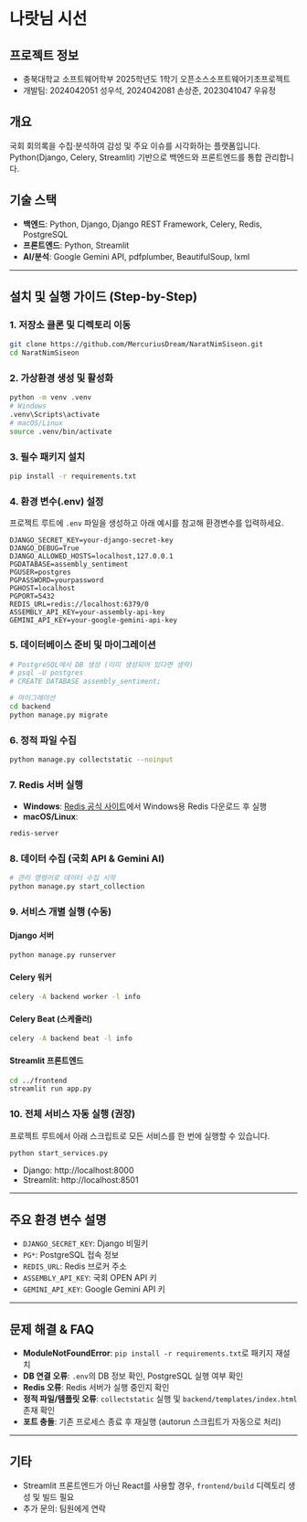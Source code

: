 # 나랏님 시선

## 프로젝트 정보
- 충북대학교 소프트웨어학부 2025학년도 1학기 오픈소스소프트웨어기초프로젝트
- 개발팀: 2024042051 성우석, 2024042081 손상준, 2023041047 우유정

## 개요
국회 회의록을 수집·분석하여 감성 및 주요 이슈를 시각화하는 플랫폼입니다. Python(Django, Celery, Streamlit) 기반으로 백엔드와 프론트엔드를 통합 관리합니다.

## 기술 스택
- **백엔드**: Python, Django, Django REST Framework, Celery, Redis, PostgreSQL
- **프론트엔드**: Python, Streamlit
- **AI/분석**: Google Gemini API, pdfplumber, BeautifulSoup, lxml

---

## 설치 및 실행 가이드 (Step-by-Step)

### 1. 저장소 클론 및 디렉토리 이동
```bash
git clone https://github.com/MercuriusDream/NaratNimSiseon.git
cd NaratNimSiseon
```

### 2. 가상환경 생성 및 활성화
```bash
python -m venv .venv
# Windows
.venv\Scripts\activate
# macOS/Linux
source .venv/bin/activate
```

### 3. 필수 패키지 설치
```bash
pip install -r requirements.txt
```

### 4. 환경 변수(.env) 설정
프로젝트 루트에 `.env` 파일을 생성하고 아래 예시를 참고해 환경변수를 입력하세요.

```
DJANGO_SECRET_KEY=your-django-secret-key
DJANGO_DEBUG=True
DJANGO_ALLOWED_HOSTS=localhost,127.0.0.1
PGDATABASE=assembly_sentiment
PGUSER=postgres
PGPASSWORD=yourpassword
PGHOST=localhost
PGPORT=5432
REDIS_URL=redis://localhost:6379/0
ASSEMBLY_API_KEY=your-assembly-api-key
GEMINI_API_KEY=your-google-gemini-api-key
```

### 5. 데이터베이스 준비 및 마이그레이션
```bash
# PostgreSQL에서 DB 생성 (이미 생성되어 있다면 생략)
# psql -U postgres
# CREATE DATABASE assembly_sentiment;

# 마이그레이션
cd backend
python manage.py migrate
```

### 6. 정적 파일 수집
```bash
python manage.py collectstatic --noinput
```

### 7. Redis 서버 실행
- **Windows**: [Redis 공식 사이트](https://github.com/microsoftarchive/redis/releases)에서 Windows용 Redis 다운로드 후 실행
- **macOS/Linux**: 
```bash
redis-server
```

### 8. 데이터 수집 (국회 API & Gemini AI)
```bash
# 관리 명령어로 데이터 수집 시작
python manage.py start_collection
```

### 9. 서비스 개별 실행 (수동)
#### Django 서버
```bash
python manage.py runserver
```
#### Celery 워커
```bash
celery -A backend worker -l info
```
#### Celery Beat (스케줄러)
```bash
celery -A backend beat -l info
```
#### Streamlit 프론트엔드
```bash
cd ../frontend
streamlit run app.py
```

### 10. 전체 서비스 자동 실행 (권장)
프로젝트 루트에서 아래 스크립트로 모든 서비스를 한 번에 실행할 수 있습니다.
```bash
python start_services.py
```
- Django: http://localhost:8000
- Streamlit: http://localhost:8501

---

## 주요 환경 변수 설명
- `DJANGO_SECRET_KEY`: Django 비밀키
- `PG*`: PostgreSQL 접속 정보
- `REDIS_URL`: Redis 브로커 주소
- `ASSEMBLY_API_KEY`: 국회 OPEN API 키
- `GEMINI_API_KEY`: Google Gemini API 키

---

## 문제 해결 & FAQ
- **ModuleNotFoundError**: `pip install -r requirements.txt`로 패키지 재설치
- **DB 연결 오류**: `.env`의 DB 정보 확인, PostgreSQL 실행 여부 확인
- **Redis 오류**: Redis 서버가 실행 중인지 확인
- **정적 파일/템플릿 오류**: `collectstatic` 실행 및 `backend/templates/index.html` 존재 확인
- **포트 충돌**: 기존 프로세스 종료 후 재실행 (autorun 스크립트가 자동으로 처리)

---

## 기타
- Streamlit 프론트엔드가 아닌 React를 사용할 경우, `frontend/build` 디렉토리 생성 및 빌드 필요
- 추가 문의: 팀원에게 연락